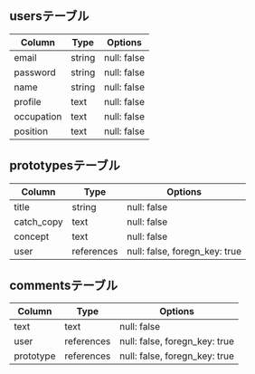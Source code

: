 ## usersテーブル

| Column     | Type   | Options     |
| ---------- | -----  | ----------- |
| email      | string | null: false |
| password   | string | null: false |
| name       | string | null: false |
| profile    | text   | null: false |
| occupation | text   | null: false |
| position   | text   | null: false |

## prototypesテーブル

| Column     | Type       | Options                       |
| ---------- | ---------- | ----------------------------- |
| title      | string     | null: false                   |
| catch_copy | text       | null: false                   |
| concept    | text       | null: false                   |
| user       | references | null: false, foregn_key: true |

## commentsテーブル

| Column     | Type       | Options                       |
| ---------- | ---------- | ----------------------------- |
| text       | text       | null: false                   |
| user       | references | null: false, foregn_key: true |
| prototype  | references | null: false, foregn_key: true |
